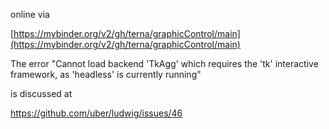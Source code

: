 online via

[https://mybinder.org/v2/gh/terna/graphicControl/main](https://mybinder.org/v2/gh/terna/graphicControl/main)



The error
"Cannot load backend 'TkAgg' which requires the 'tk' interactive framework, as 'headless' is currently running"

is discussed at

https://github.com/uber/ludwig/issues/46
